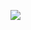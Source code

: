 <p align="left">
    <a href="https://skillicons.dev">
        <img src="https://skillicons.dev/icons?i=python,rust,c,cpp" />
    </a>
</p>
